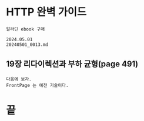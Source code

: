 # HTTP 완벽 가이드
```
알라딘 ebook 구매
```

```
2024.05.01
20240501_0013.md
```

## 19장 리다이렉션과 부하 균형(page 491)


```
다음에 보자.
FrontPage 는 예전 기술이다.
```


#  끝

